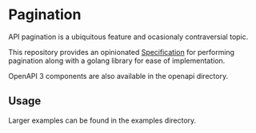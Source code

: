 # Pagination

API pagination is a ubiquitous feature and ocasionaly contraversial topic.

This repository provides an opinionated [Specification](SPECIFICATION.md) for performing pagination
along with a golang library for ease of implementation.

OpenAPI 3 components are also available in the openapi directory.

## Usage

Larger examples can be found in the examples directory.
